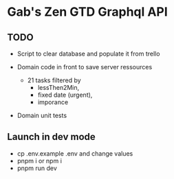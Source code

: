 # Gab's Zen GTD Graphql API

## TODO

-   Script to clear database and populate it from trello
-   Domain code in front to save server ressources

    -   21 tasks filtered by
        -   lessThen2Min,
        -   fixed date (urgent),
        -   imporance

-   Domain unit tests

## Launch in dev mode

-   cp .env.example .env and change values
-   pnpm i or npm i
-   pnpm run dev
